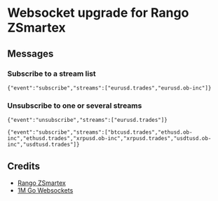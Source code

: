 # Websocket upgrade for Rango ZSmartex

## Messages

### Subscribe to a stream list

```
{"event":"subscribe","streams":["eurusd.trades","eurusd.ob-inc"]}
```

### Unsubscribe to one or several streams

```
{"event":"unsubscribe","streams":["eurusd.trades"]}
```

```
{"event":"subscribe","streams":["btcusd.trades","ethusd.ob-inc","ethusd.trades","xrpusd.ob-inc","xrpusd.trades","usdtusd.ob-inc","usdtusd.trades"]}
```

## Credits
- [Rango ZSmartex](https://github.com/zsmartex/rango)
- [1M Go Websockets](https://github.com/eranyanay/1m-go-websockets)